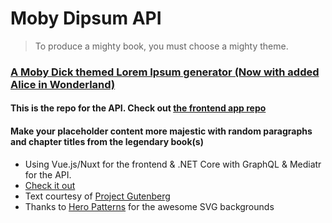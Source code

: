 # Moby Dipsum API

> To produce a mighty book, you must choose a mighty theme.

### [A Moby Dick themed Lorem Ipsum generator (Now with added Alice in Wonderland)](https://moby-dipsum.com)

#### This is the repo for the API. Check out [the frontend app repo](https://github.com/Recidvst/moby-dick-lorem-ipsum-frontend)

#### Make your placeholder content more majestic with random paragraphs and chapter titles from the legendary book(s)

- Using Vue.js/Nuxt for the frontend & .NET Core with GraphQL & Mediatr for the API.
- [Check it out](https://moby-dipsum.com)
- Text courtesy of [Project Gutenberg](https://www.gutenberg.org/ebooks/2701)
- Thanks to [Hero Patterns](https://www.heropatterns.com/) for the awesome SVG backgrounds
